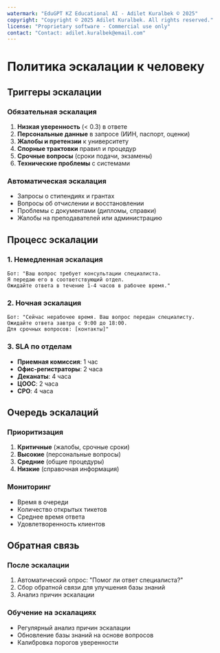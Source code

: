 ```yaml
---
watermark: "EduGPT KZ Educational AI - Adilet Kuralbek © 2025"
copyright: "Copyright © 2025 Adilet Kuralbek. All rights reserved."
license: "Proprietary software - Commercial use only"
contact: "Contact: adilet.kuralbek@email.com"
---
```


# Политика эскалации к человеку

## Триггеры эскалации

### Обязательная эскалация
1. **Низкая уверенность** (< 0.3) в ответе
2. **Персональные данные** в запросе (ИИН, паспорт, оценки)
3. **Жалобы и претензии** к университету
4. **Спорные трактовки** правил и процедур
5. **Срочные вопросы** (сроки подачи, экзамены)
6. **Технические проблемы** с системами

### Автоматическая эскалация
- Запросы о стипендиях и грантах
- Вопросы об отчислении и восстановлении
- Проблемы с документами (дипломы, справки)
- Жалобы на преподавателей или администрацию

## Процесс эскалации

### 1. Немедленная эскалация
```
Бот: "Ваш вопрос требует консультации специалиста. 
Я передаю его в соответствующий отдел. 
Ожидайте ответа в течение 1-4 часов в рабочее время."
```

### 2. Ночная эскалация
```
Бот: "Сейчас нерабочее время. Ваш вопрос передан специалисту. 
Ожидайте ответа завтра с 9:00 до 18:00. 
Для срочных вопросов: [контакты]"
```

### 3. SLA по отделам
- **Приемная комиссия**: 1 час
- **Офис-регистраторы**: 2 часа  
- **Деканаты**: 4 часа
- **ЦООС**: 2 часа
- **СРО**: 4 часа

## Очередь эскалаций

### Приоритизация
1. **Критичные** (жалобы, срочные сроки)
2. **Высокие** (персональные вопросы)
3. **Средние** (общие процедуры)
4. **Низкие** (справочная информация)

### Мониторинг
- Время в очереди
- Количество открытых тикетов
- Среднее время ответа
- Удовлетворенность клиентов

## Обратная связь

### После эскалации
1. Автоматический опрос: "Помог ли ответ специалиста?"
2. Сбор обратной связи для улучшения базы знаний
3. Анализ причин эскалации

### Обучение на эскалациях
- Регулярный анализ причин эскалации
- Обновление базы знаний на основе вопросов
- Калибровка порогов уверенности
